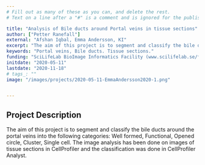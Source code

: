 ```yaml
---
# Fill out as many of these as you can, and delete the rest.
# Text on a line after a "#" is a comment and is ignored for the published page.

title: "Analysis of Bile ducts around Portal veins in tissue sections"
author: ["Petter Ranefall"]
external: "Afshan Iqbal, Emma Andersson, KI"
excerpt: "The aim of this project is to segment and classify the bile ducts around the portal veins."
keywords: "Portal veins, Bile ducts. Tissue sections."
funding: "SciLifeLab BioImage Informatics Facility (www.scilifelab.se/facilities/bioimage-informatics)"
initdate: "2020-05-11"
lastdate: "2020-11-18"
# tags_: ""
image: "/images/projects/2020-05-11-EmmaAndersson2020-1.png"


---
```


## Project Description
The aim of this project is to segment and classify the bile ducts around the portal veins into the following categories: Well formed, Functional, Opened circle, Cluster, Single cell. The image analysis has been done on images of tissue sections in CellProfiler and the classification was done in CellProfiler Analyst.